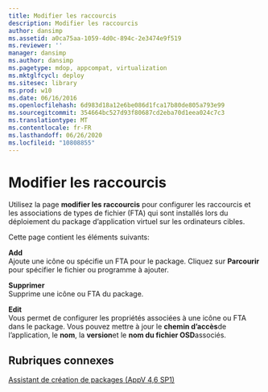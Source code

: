 ```yaml
---
title: Modifier les raccourcis
description: Modifier les raccourcis
author: dansimp
ms.assetid: a0ca75aa-1059-4d0c-894c-2e3474e9f519
ms.reviewer: ''
manager: dansimp
ms.author: dansimp
ms.pagetype: mdop, appcompat, virtualization
ms.mktglfcycl: deploy
ms.sitesec: library
ms.prod: w10
ms.date: 06/16/2016
ms.openlocfilehash: 6d983d18a12e6be086d1fca17b80de805a793e99
ms.sourcegitcommit: 354664bc527d93f80687cd2eba70d1eea024c7c3
ms.translationtype: MT
ms.contentlocale: fr-FR
ms.lasthandoff: 06/26/2020
ms.locfileid: "10808855"
---
```

# Modifier les raccourcis


Utilisez la page **modifier les raccourcis** pour configurer les raccourcis et les associations de types de fichier (FTA) qui sont installés lors du déploiement du package d’application virtuel sur les ordinateurs cibles.

Cette page contient les éléments suivants:

<a href="" id="add"></a>**Add**  
Ajoute une icône ou spécifie un FTA pour le package. Cliquez sur **Parcourir** pour spécifier le fichier ou programme à ajouter.

<a href="" id="remove"></a>**Supprimer**  
Supprime une icône ou FTA du package.

<a href="" id="edit"></a>**Edit**  
Vous permet de configurer les propriétés associées à une icône ou FTA dans le package. Vous pouvez mettre à jour le **chemin d’accès**de l’application, le **nom**, la **version**et le **nom du fichier OSD**associés.

## Rubriques connexes


[Assistant de création de packages (AppV 4,6 SP1)](create-new-package-wizard---appv-46-sp1-.md)

 

 





